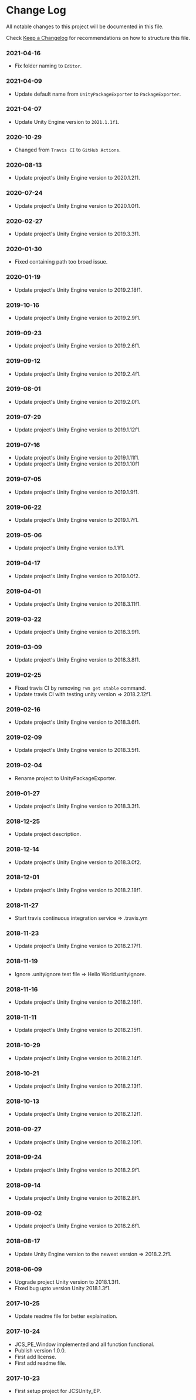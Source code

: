 # Change Log

All notable changes to this project will be documented in this file.

Check [Keep a Changelog](http://keepachangelog.com/) for recommendations on how to structure this file.


### 2021-04-16

* Fix folder naming to `Editor`.

### 2021-04-09

* Update default name from `UnityPackageExporter` to `PackageExporter`.

### 2021-04-07

* Update Unity Engine version to `2021.1.1f1`.

### 2020-10-29

* Changed from `Travis CI` to `GitHub Actions`.

### 2020-08-13

* Update project's Unity Engine version to 2020.1.2f1.

### 2020-07-24

* Update project's Unity Engine version to 2020.1.0f1.

### 2020-02-27

* Update project's Unity Engine version to 2019.3.3f1.

### 2020-01-30

* Fixed containing path too broad issue.

### 2020-01-19

* Update project's Unity Engine version to 2019.2.18f1.

### 2019-10-16

* Update project's Unity Engine version to 2019.2.9f1.

### 2019-09-23

* Update project's Unity Engine version to 2019.2.6f1.

### 2019-09-12

* Update project's Unity Engine version to 2019.2.4f1.

### 2019-08-01

* Update project's Unity Engine version to 2019.2.0f1.

### 2019-07-29

* Update project's Unity Engine version to 2019.1.12f1.

### 2019-07-16

* Update project's Unity Engine version to 2019.1.11f1.
* Update project's Unity Engine version to 2019.1.10f1

### 2019-07-05

* Update project's Unity Engine version to 2019.1.9f1.

### 2019-06-22

* Update project's Unity Engine version to 2019.1.7f1.

### 2019-05-06

* Update project's Unity Engine version to.1.1f1.

### 2019-04-17

* Update project's Unity Engine version to 2019.1.0f2.

### 2019-04-01

* Update project's Unity Engine version to 2018.3.11f1.

### 2019-03-22

* Update project's Unity Engine version to 2018.3.9f1.

### 2019-03-09

* Update project's Unity Engine version to 2018.3.8f1.

### 2019-02-25

* Fixed travis CI by removing `rvm get stable` command.
* Update travis CI with testing unity version => 2018.2.12f1.

### 2019-02-16

* Update project's Unity Engine version to 2018.3.6f1.

### 2019-02-09

* Update project's Unity Engine version to 2018.3.5f1.

### 2019-02-04

* Rename project to UnityPackageExporter.

### 2019-01-27

* Update project's Unity Engine version to 2018.3.3f1.

### 2018-12-25

* Update project description.

### 2018-12-14

* Update project's Unity Engine version to 2018.3.0f2.

### 2018-12-01

* Update project's Unity Engine version to 2018.2.18f1.

### 2018-11-27

* Start travis continuous integration service => .travis.ym

### 2018-11-23

* Update project's Unity Engine version to 2018.2.17f1.

### 2018-11-19

* Ignore .unityignore test file => Hello World.unityignore.

### 2018-11-16

* Update project's Unity Engine version to 2018.2.16f1.

### 2018-11-11

* Update project's Unity Engine version to 2018.2.15f1.

### 2018-10-29

* Update project's Unity Engine version to 2018.2.14f1.

### 2018-10-21

* Update project's Unity Engine version to 2018.2.13f1.

### 2018-10-13

* Update project's Unity Engine version to 2018.2.12f1.

### 2018-09-27

* Update project's Unity Engine version to 2018.2.10f1.

### 2018-09-24

* Update project's Unity Engine version to 2018.2.9f1.

### 2018-09-14

* Update project's Unity Engine version to 2018.2.8f1.

### 2018-09-02

* Update project's Unity Engine version to 2018.2.6f1.

### 2018-08-17

* Update Unity Engine version to the newest version => 2018.2.2f1.

### 2018-06-09

* Upgrade project Unity version to 2018.1.3f1.
* Fixed bug upto version Unity 2018.1.3f1.

### 2017-10-25

* Update readme file for better explaination.

### 2017-10-24

* JCS_PE_Window implemented and all function functional.
* Publish version 1.0.0.
* First add license.
* First add readme file.

### 2017-10-23

* First setup project for JCSUnity_EP.
